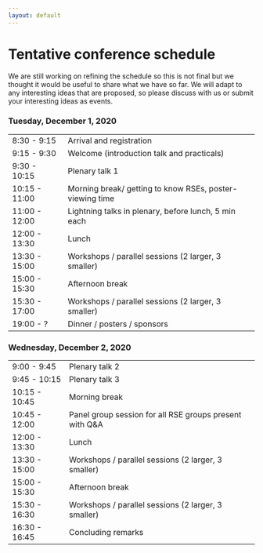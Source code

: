 ```yaml
---
layout: default
---
```


# Tentative conference schedule

<div class="alert alert-dismissible alert-warning">
  <p>
    We are still working on refining the schedule so this is not final but we
    thought it would be useful to share what we have so far.
    We will adapt to any interesting ideas that are proposed, so please
    discuss with us or submit your interesting ideas as events.
  </p>
</div>


### Tuesday, December 1, 2020

<table class="table">
  <tbody>
    <tr>
      <td>8:30 - 9:15</td>
      <td>Arrival and registration</td>
    </tr>
    <tr>
      <td>9:15 - 9:30</td>
      <td>Welcome (introduction talk and practicals)</td>
    </tr>
    <tr>
      <td>9:30 - 10:15</td>
      <td>Plenary talk 1</td>
    </tr>
    <tr>
      <td>10:15 - 11:00</td>
      <td>Morning break/ getting to know RSEs, poster-viewing time</td>
    </tr>
    <tr>
      <td>11:00 - 12:00</td>
      <td>Lightning talks in plenary, before lunch, 5 min each</td>
    </tr>
    <tr>
      <td>12:00 - 13:30</td>
      <td>Lunch</td>
    </tr>
    <tr>
      <td>13:30 - 15:00</td>
      <td>Workshops / parallel sessions (2 larger, 3 smaller)</td>
    </tr>
    <tr>
      <td>15:00 - 15:30</td>
      <td>Afternoon break</td>
    </tr>
    <tr>
      <td>15:30 - 17:00</td>
      <td>Workshops / parallel sessions (2 larger, 3 smaller)</td>
    </tr>
    <tr>
      <td>19:00 - ?</td>
      <td>Dinner / posters / sponsors</td>
    </tr>
  </tbody>
</table>


### Wednesday, December 2, 2020

<table class="table">
  <tbody>
    <tr>
      <td>9:00 - 9:45</td>
      <td>Plenary talk 2</td>
    </tr>
    <tr>
      <td>9:45 - 10:15</td>
      <td>Plenary talk 3</td>
    </tr>
    <tr>
      <td>10:15 - 10:45</td>
      <td>Morning break</td>
    </tr>
    <tr>
      <td>10:45 - 12:00</td>
      <td>Panel group session for all RSE groups present with Q&A</td>
    </tr>
    <tr>
      <td>12:00 - 13:30</td>
      <td>Lunch</td>
    </tr>
    <tr>
      <td>13:30 - 15:00</td>
      <td>Workshops / parallel sessions (2 larger, 3 smaller)</td>
    </tr>
    <tr>
      <td>15:00 - 15:30</td>
      <td>Afternoon break</td>
    </tr>
    <tr>
      <td>15:30 - 16:30</td>
      <td>Workshops / parallel sessions (2 larger, 3 smaller)</td>
    </tr>
    <tr>
      <td>16:30 - 16:45</td>
      <td>Concluding remarks</td>
    </tr>
  </tbody>
</table>
